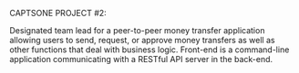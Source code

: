 CAPTSONE PROJECT #2: 
                                                                                                 
Designated team lead for a peer-to-peer money transfer application allowing users to send, request, or approve money transfers as well as other functions that deal with business logic. Front-end is a command-line application communicating with a RESTful API server in the back-end. 
